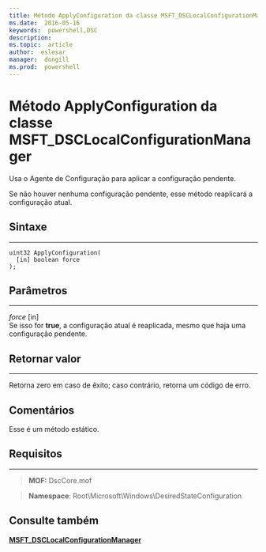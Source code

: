 ```yaml
---
title: Método ApplyConfiguration da classe MSFT_DSCLocalConfigurationManager 
ms.date:  2016-05-16
keywords:  powershell,DSC
description:  
ms.topic:  article
author:  eslesar
manager:  dongill
ms.prod:  powershell
---
```


# Método ApplyConfiguration da classe MSFT_DSCLocalConfigurationManager

Usa o Agente de Configuração para aplicar a configuração pendente. 

Se não houver nenhuma configuração pendente, esse método reaplicará a configuração atual.


## Sintaxe
------

```mof
uint32 ApplyConfiguration(
  [in] boolean force
);
```

## Parâmetros
----------

*force* \[in\]  
Se isso for **true**, a configuração atual é reaplicada, mesmo que haja uma configuração pendente.

## Retornar valor
------------

Retorna zero em caso de êxito; caso contrário, retorna um código de erro.

## Comentários

Esse é um método estático.

## Requisitos
------------
>**MOF:** DscCore.mof

>**Namespace**: Root\Microsoft\Windows\DesiredStateConfiguration


## Consulte também


[**MSFT_DSCLocalConfigurationManager**](msft-dsclocalconfigurationmanager.md)

 

 





<!--HONumber=May16_HO3-->



